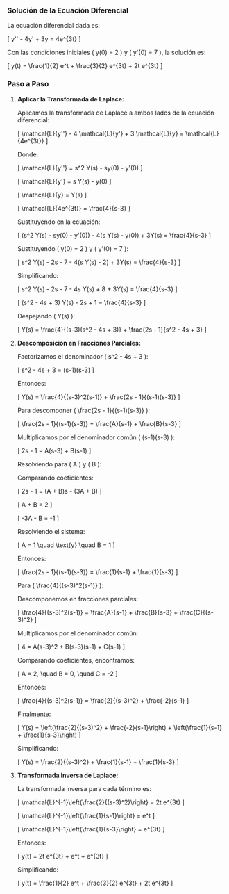 ### Solución de la Ecuación Diferencial

La ecuación diferencial dada es:

\[ y'' - 4y' + 3y = 4e^{3t} \]

Con las condiciones iniciales \( y(0) = 2 \) y \( y'(0) = 7 \), la solución es:

\[
y(t) = \frac{1}{2} e^t + \frac{3}{2} e^{3t} + 2t e^{3t}
\]

### Paso a Paso

1. **Aplicar la Transformada de Laplace:**

   Aplicamos la transformada de Laplace a ambos lados de la ecuación diferencial:

   \[
   \mathcal{L}\{y''\} - 4 \mathcal{L}\{y'\} + 3 \mathcal{L}\{y\} = \mathcal{L}\{4e^{3t}\}
   \]

   Donde:

   \[
   \mathcal{L}\{y''\} = s^2 Y(s) - sy(0) - y'(0)
   \]

   \[
   \mathcal{L}\{y'\} = s Y(s) - y(0)
   \]

   \[
   \mathcal{L}\{y\} = Y(s)
   \]

   \[
   \mathcal{L}\{4e^{3t}\} = \frac{4}{s-3}
   \]

   Sustituyendo en la ecuación:

   \[
   (s^2 Y(s) - sy(0) - y'(0)) - 4(s Y(s) - y(0)) + 3Y(s) = \frac{4}{s-3}
   \]

   Sustituyendo \( y(0) = 2 \) y \( y'(0) = 7 \):

   \[
   s^2 Y(s) - 2s - 7 - 4(s Y(s) - 2) + 3Y(s) = \frac{4}{s-3}
   \]

   Simplificando:

   \[
   s^2 Y(s) - 2s - 7 - 4s Y(s) + 8 + 3Y(s) = \frac{4}{s-3}
   \]

   \[
   (s^2 - 4s + 3) Y(s) - 2s + 1 = \frac{4}{s-3}
   \]

   Despejando \( Y(s) \):

   \[
   Y(s) = \frac{4}{(s-3)(s^2 - 4s + 3)} + \frac{2s - 1}{s^2 - 4s + 3}
   \]

2. **Descomposición en Fracciones Parciales:**

   Factorizamos el denominador \( s^2 - 4s + 3 \):

   \[
   s^2 - 4s + 3 = (s-1)(s-3)
   \]

   Entonces:

   \[
   Y(s) = \frac{4}{(s-3)^2(s-1)} + \frac{2s - 1}{(s-1)(s-3)}
   \]

   Para descomponer \( \frac{2s - 1}{(s-1)(s-3)} \):

   \[
   \frac{2s - 1}{(s-1)(s-3)} = \frac{A}{s-1} + \frac{B}{s-3}
   \]

   Multiplicamos por el denominador común \( (s-1)(s-3) \):

   \[
   2s - 1 = A(s-3) + B(s-1)
   \]

   Resolviendo para \( A \) y \( B \):

   Comparando coeficientes:

   \[
   2s - 1 = (A + B)s - (3A + B)
   \]

   \[
   A + B = 2
   \]

   \[
   -3A - B = -1
   \]

   Resolviendo el sistema:

   \[
   A = 1 \quad \text{y} \quad B = 1
   \]

   Entonces:

   \[
   \frac{2s - 1}{(s-1)(s-3)} = \frac{1}{s-1} + \frac{1}{s-3}
   \]

   Para \( \frac{4}{(s-3)^2(s-1)} \):

   Descomponemos en fracciones parciales:

   \[
   \frac{4}{(s-3)^2(s-1)} = \frac{A}{s-1} + \frac{B}{s-3} + \frac{C}{(s-3)^2}
   \]

   Multiplicamos por el denominador común:

   \[
   4 = A(s-3)^2 + B(s-3)(s-1) + C(s-1)
   \]

   Comparando coeficientes, encontramos:

   \[
   A = 2, \quad B = 0, \quad C = -2
   \]

   Entonces:

   \[
   \frac{4}{(s-3)^2(s-1)} = \frac{2}{(s-3)^2} + \frac{-2}{s-1}
   \]

   Finalmente:

   \[
   Y(s) = \left(\frac{2}{(s-3)^2} + \frac{-2}{s-1}\right) + \left(\frac{1}{s-1} + \frac{1}{s-3}\right)
   \]

   Simplificando:

   \[
   Y(s) = \frac{2}{(s-3)^2} + \frac{1}{s-1} + \frac{1}{s-3}
   \]

3. **Transformada Inversa de Laplace:**

   La transformada inversa para cada término es:

   \[
   \mathcal{L}^{-1}\left\{\frac{2}{(s-3)^2}\right\} = 2t e^{3t}
   \]

   \[
   \mathcal{L}^{-1}\left\{\frac{1}{s-1}\right\} = e^t
   \]

   \[
   \mathcal{L}^{-1}\left\{\frac{1}{s-3}\right\} = e^{3t}
   \]

   Entonces:

   \[
   y(t) = 2t e^{3t} + e^t + e^{3t}
   \]

   Simplificando:

   \[
   y(t) = \frac{1}{2} e^t + \frac{3}{2} e^{3t} + 2t e^{3t}
   \]


